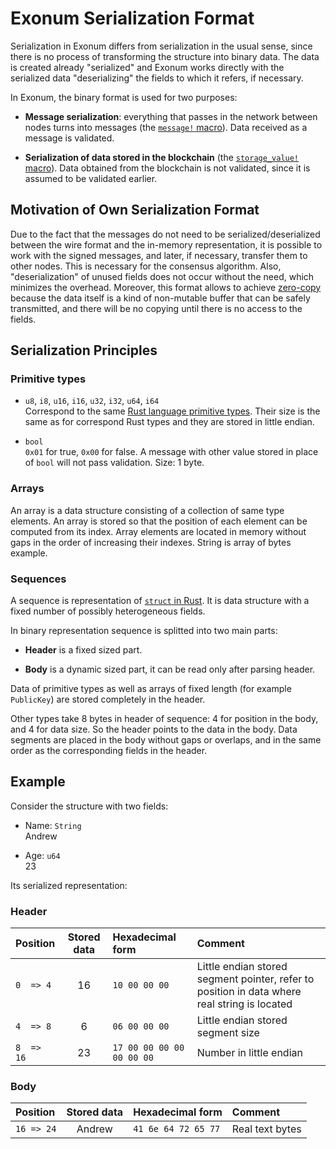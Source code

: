 # Exonum Serialization Format

Serialization in Exonum differs from serialization in the usual sense, since
there is no process of transforming the structure into binary data. The data is
created already "serialized" and Exonum works directly with the serialized data
"deserializing" the fields to which it refers, if necessary.

In Exonum, the binary format is used for two purposes:

- **Message serialization**: everything that passes in the network between nodes
  turns into messages (the [`message!` macro][message_macro]). Data received as
  a message is validated.

- **Serialization of data stored in the blockchain** (the [`storage_value!`
  macro][storage_value_macro]). Data obtained from the blockchain is not
  validated, since it is assumed to be validated earlier.

## Motivation of Own Serialization Format

Due to the fact that the messages do not need to be serialized/deserialized
between the wire format and the in-memory representation, it is possible to work
with the signed messages, and later, if necessary, transfer them to other
nodes. This is necessary for the consensus algorithm. Also, "deserialization" of
unused fields does not occur without the need, which minimizes the overhead.
Moreover, this format allows to achieve [zero-copy][zero_copy] because the data
itself is a kind of non-mutable buffer that can be safely transmitted, and there
will be no copying until there is no access to the fields.

## Serialization Principles

### Primitive types

- `u8`, `i8`, `u16`, `i16`, `u32`, `i32`, `u64`, `i64`  
  Correspond to the same [Rust language primitive types][rust_primitive_types].
  Their size is the same as for correspond Rust types and they are stored in
  little endian.

- `bool`  
  `0x01` for true, `0x00` for false. A message with other value stored in place
  of `bool` will not pass validation. Size: 1 byte.

### Arrays

An array is a data structure consisting of a collection of same type elements.
An array is stored so that the position of each element can be computed from its
index. Array elements are located in memory without gaps in the order of
increasing their indexes. String is array of bytes example.

### Sequences

A sequence is representation of [`struct` in Rust][rust_structs]. It is data
structure with a fixed number of possibly heterogeneous fields.

In binary representation sequence is splitted into two main parts:

- **Header** is a fixed sized part.

- **Body** is a dynamic sized part, it can be read only after parsing header.

Data of primitive types as well as arrays of fixed length (for example
`PublicKey`) are stored completely in the header.

Other types take 8 bytes in header of sequence: 4 for position in the body, and 4
for data size. So the header points to the data in the body. Data segments are
placed in the body without gaps or overlaps, and in the same order as the
corresponding fields in the header.

## Example

Consider the structure with two fields:

- Name: `String`  
  Andrew

- Age: `u64`  
  23

Its serialized representation:

### Header

| Position | Stored data  | Hexadecimal form | Comment |
|:--------|:------:|:---------------------|:--------------------------------------------------|
`0  => 4`  | 16    | `10 00 00 00`            | Little endian stored segment pointer, refer to position in data where real string is located |
`4  => 8`  | 6     | `06 00 00 00`            | Little endian stored segment size |
`8  => 16` | 23    | `17 00 00 00 00 00 00 00`| Number in little endian |

### Body

| Position | Stored data  | Hexadecimal form | Comment |
|:--------|:------:|:---------------------|:--------------------------------------------------|
`16 => 24` | Andrew| `41 6e 64 72 65 77`       | Real text bytes|

[message_macro]: https://github.com/exonum/exonum-core/blob/master/exonum/src/messages/spec.rs
[storage_value_macro]: https://github.com/exonum/exonum-core/blob/master/exonum/src/blockchain/spec.rs
[zero_copy]: https://en.wikipedia.org/wiki/Zero-copy
[rust_primitive_types]: https://doc.rust-lang.org/book/primitive-types.html
[rust_structs]: https://doc.rust-lang.org/book/structs.html
